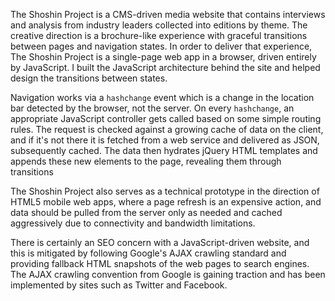 The Shoshin Project is a CMS-driven media website that contains
interviews and analysis from industry leaders collected into editions by
theme. The creative direction is a brochure-like experience with
graceful transitions between pages and navigation states. In order to
deliver that experience, The Shoshin Project is a single-page web app in
a browser, driven entirely by JavaScript. I built the JavaScript
architecture behind the site and helped design the transitions between
states.

Navigation works via a `hashchange` event which is a change in the
location bar detected by the browser, not the server. On every
`hashchange`, an appropriate JavaScript controller gets called based on
some simple routing rules. The request is checked against a growing
cache of data on the client, and if it's not there it is fetched from a
web service and delivered as JSON, subsequently cached. The data then
hydrates jQuery HTML templates and appends these new elements to the
page, revealing them through transitions

The Shoshin Project also serves as a technical prototype in the
direction of HTML5 mobile web apps, where a page refresh is an expensive
action, and data should be pulled from the server only as needed and
cached aggressively due to connectivity and bandwidth limitations.

There is certainly an SEO concern with a JavaScript-driven website, and
this is mitigated by following Google's AJAX crawling standard and
providing fallback HTML snapshots of the web pages to search engines.
The AJAX crawling convention from Google is gaining traction and has
been implemented by sites such as Twitter and Facebook.
